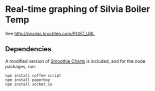 Real-time graphing of Silvia Boiler Temp
===

See http://nicolas.kruchten.com/POST_URL

Dependencies
---

A modified version of [Smoothie Charts](http://github.com/joewalnes/smoothie) is included, and for the node packages, run:

    npm install coffee-script
    npm install paperboy
    npm install socket.io


